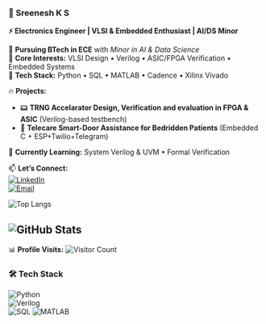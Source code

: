 ### 🚀 Sreenesh K S  

**⚡ Electronics Engineer | VLSI & Embedded Enthusiast | AI/DS Minor**  

📌 **Pursuing BTech in ECE** with *Minor in AI & Data Science*  
🔬 **Core Interests:** VLSI Design • Verilog • ASIC/FPGA Verification • Embedded Systems  
🐍 **Tech Stack:** Python • SQL • MATLAB • Cadence • Xilinx Vivado  

🔥 **Projects:**  
- 📟 **TRNG Accelarator Design, Verification and evaluation in FPGA & ASIC** (Verilog-based testbench)   
- 🤖 **Telecare Smart-Door Assistance for Bedridden Patients** (Embedded C + ESP+Twilio+Telegram)  
 

🌱 **Currently Learning:** System Verilog & UVM • Formal Verification 

📫 **Let’s Connect:**  
[![LinkedIn](https://img.shields.io/badge/LinkedIn-0A66C2?style=for-the-badge&logo=linkedin)](https://www.linkedin.com/in/sreenesh-ks/)  
[![Email](https://img.shields.io/badge/Gmail-D14836?style=for-the-badge&logo=gmail&logoColor=white)](mailto:sreenesh.k.s012@gmail.com)  


![Top Langs](https://github-readme-stats.vercel.app/api/top-langs/?username=SreeneshKS)

![GitHub Stats](https://github-readme-stats.vercel.app/api?username=SreeneshKS&hide=contribs,prs)
---
📊 **Profile Visits:** ![Visitor Count](https://komarev.com/ghpvc/?username=SreeneshKS&color=blue)  
### **🛠️ Tech Stack**  
![Python](https://img.shields.io/badge/Python-3776AB?style=flat&logo=python&logoColor=white)  
![Verilog](https://img.shields.io/badge/Verilog-000000?style=flat&logo=verilog&logoColor=white)  
![SQL](https://img.shields.io/badge/SQL-4479A1?style=flat&logo=postgresql&logoColor=white)
![MATLAB](https://img.shields.io/badge/MATLAB-0076A8?style=flat&logo=matlab&logoColor=white)


